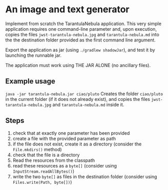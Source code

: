 # An image and text generator

Implement from scratch the TarantulaNebula application.
This very simple application requires one command-line parameter and, upon execution,
copies the files `jwst-tarantula-nebula.jpg` and `tarantula-nebula.md` into the the destination folder provided as the first command line argument.

Export the application as jar (using `./gradlew shadowJar`), and test it by launching the runnable jar.

The application must work using THE JAR ALONE (no ancillary files).

## Example usage

`java -jar tarantula-nebula.jar ciao/pluto`
Creates the folder `ciao/pluto` in the current folder (if it does not already exist),
and copies the files `jwst-tarantula-nebula.jpg` and `tarantula-nebula.md` inside it.

## Steps

1. check that at exactly one parameter has been provided
2. create a file with the provided parameter as path
3. if the file does not exist, create it as a directory (consider the `File.mkdirs()` method)
4. check that the file is a directory
5. Read the resources from the classpath
6. read these resources as a `byte[]` (consider using `InputStream.readAllBytes()`)
7. write the two `byte[]` as files in the destination folder (consider using `Files.write(Path, byte[])`)

